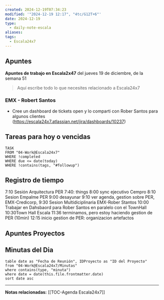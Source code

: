 ```yaml
---
created: 2024-12-19T07:34:23
modified: '"2024-12-19 12:17", "4tc/G12T+6"'
date: 2024-12-19
type:
  - daily-note-escala
aliases: 
tags:
  - Escala24x7
---
```

## Apuntes
**Apuntes de trabajo en Escala2x47** del  jueves 19 de diciembre, de la semana 51 

> Aquí escribe todo lo que necesites relacionado a Escala24x7

### EMX - Robert Santos

- Cree un dashboard de tickets open  y lo comparti con Rober Santos para algunos clientes (https://escala24x7.atlassian.net/jira/dashboards/10237)

## Tareas para hoy o vencidas

```dataview
TASK
FROM "04-Work@Escala24x7"
WHERE !completed
WHERE due <= date(today)
WHERE !contains(tags, "#followup")
```



## Registro de tiempo
7:10 Sesión Arquitectura PER
7:40: things
8:00 sync ejecutivo Cempro
8:10 Sesion Empalme PER
9:00 desayunar
9:10 ver agenda, gestion sobre PER, EMX-Credicorp, 
9:30 Sesion Multidiciplinaria EMX-Rober Stantos
10:00 Trabajar en Dahsbaord para Rober Santos en paralelo con el TownHall
10:30Town Hall Escala
11:36 terminamos, pero estoy haciendo gestion de PER (10min)
12:15 inicio gestion de PER: organizacion artefactos



## Apuntes Proyectos


## Minutas del Dia
 ```dataview
table date as "Fecha de Reunión", IDProyecto as "ID del Proyecto"
from "04-Work@Escala24x7/Minutas"
where contains(type, "minuta")
where date = date(this.file.frontmatter.date)
sort date asc
```

----
**Notas relacionadas:**
[[TOC-Agenda Escala24x7]]


